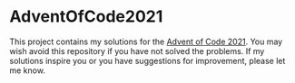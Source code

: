 # AdventOfCode2021

This project contains my solutions for the [Advent of Code 2021](https://adventofcode.com/).  You may wish avoid this repository if you have not solved the problems.  If my solutions inspire you or you have suggestions for improvement, please let me know.
